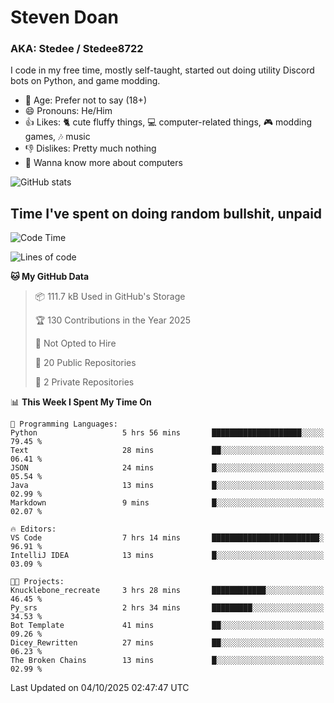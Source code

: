 # Steven Doan
### AKA: Stedee / Stedee8722
I code in my free time, mostly self-taught, started out doing utility Discord bots on Python, and game modding.

- 🤔 Age: Prefer not to say (18+)
- 😄 Pronouns: He/Him
- 👍 Likes: 🐈 cute fluffy things, 💻 computer-related things, 🎮 modding games, 🎶 music
- 👎 Dislikes: Pretty much nothing
- 🥹 Wanna know more about computers

![GitHub stats](https://github-readme-stats-iota-mocha-40.vercel.app/api?username=Stedee8722&show=prs_merged,prs_merged_percentage&show_icons=true&theme=transparent)

## Time I've spent on doing random bullshit, unpaid
<!--START_SECTION:Time I've spent on doing random bullshit, unpaid-->
![Code Time](http://img.shields.io/badge/Code%20Time-343%20hrs%2025%20mins-blue)

![Lines of code](https://img.shields.io/badge/From%20Hello%20World%20I%27ve%20Written-88.6%20thousand%20lines%20of%20code-blue)

**🐱 My GitHub Data** 

> 📦 111.7 kB Used in GitHub's Storage 
 > 
> 🏆 130 Contributions in the Year 2025
 > 
> 🚫 Not Opted to Hire
 > 
> 📜 20 Public Repositories 
 > 
> 🔑 2 Private Repositories 
 > 
📊 **This Week I Spent My Time On** 

```text
💬 Programming Languages: 
Python                   5 hrs 56 mins       ████████████████████░░░░░   79.45 % 
Text                     28 mins             ██░░░░░░░░░░░░░░░░░░░░░░░   06.41 % 
JSON                     24 mins             █░░░░░░░░░░░░░░░░░░░░░░░░   05.54 % 
Java                     13 mins             █░░░░░░░░░░░░░░░░░░░░░░░░   02.99 % 
Markdown                 9 mins              █░░░░░░░░░░░░░░░░░░░░░░░░   02.07 % 

🔥 Editors: 
VS Code                  7 hrs 14 mins       ████████████████████████░   96.91 % 
IntelliJ IDEA            13 mins             █░░░░░░░░░░░░░░░░░░░░░░░░   03.09 % 

🐱‍💻 Projects: 
Knucklebone_recreate     3 hrs 28 mins       ████████████░░░░░░░░░░░░░   46.45 % 
Py_srs                   2 hrs 34 mins       █████████░░░░░░░░░░░░░░░░   34.53 % 
Bot Template             41 mins             ██░░░░░░░░░░░░░░░░░░░░░░░   09.26 % 
Dicey_Rewritten          27 mins             ██░░░░░░░░░░░░░░░░░░░░░░░   06.23 % 
The Broken Chains        13 mins             █░░░░░░░░░░░░░░░░░░░░░░░░   02.99 % 
```


 Last Updated on 04/10/2025 02:47:47 UTC
<!--END_SECTION:Time I've spent on doing random bullshit, unpaid-->
